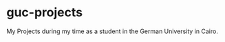 guc-projects
============

My Projects during my time as a student in the German University in Cairo.
